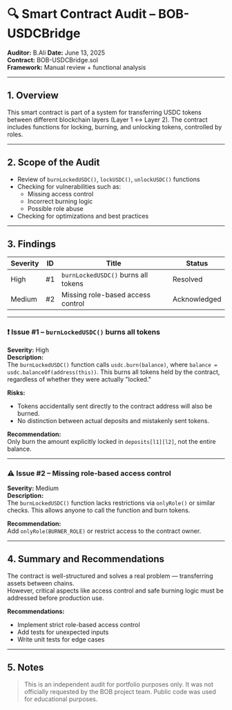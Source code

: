 # 🔍 Smart Contract Audit – BOB-USDCBridge

**Auditor:** B.Ali 
**Date:** June 13, 2025  
**Contract:** BOB-USDCBridge.sol  
**Framework:** Manual review + functional analysis

---

## 1. Overview

This smart contract is part of a system for transferring USDC tokens between different blockchain layers (Layer 1 ↔ Layer 2). The contract includes functions for locking, burning, and unlocking tokens, controlled by roles.

---

## 2. Scope of the Audit

- Review of `burnLockedUSDC()`, `lockUSDC()`, `unlockUSDC()` functions  
- Checking for vulnerabilities such as:  
  - Missing access control  
  - Incorrect burning logic  
  - Possible role abuse  
- Checking for optimizations and best practices

---

## 3. Findings

| Severity | ID | Title                                  | Status     |
|----------|----|----------------------------------------|------------|
| High     | #1 | `burnLockedUSDC()` burns all tokens    | Resolved   |
| Medium   | #2 | Missing role-based access control      | Acknowledged |

---

### ❗ Issue #1 – `burnLockedUSDC()` burns all tokens  
**Severity:** High  
**Description:**  
The `burnLockedUSDC()` function calls `usdc.burn(balance)`, where `balance = usdc.balanceOf(address(this))`. This burns all tokens held by the contract, regardless of whether they were actually "locked."

**Risks:**  
- Tokens accidentally sent directly to the contract address will also be burned.  
- No distinction between actual deposits and mistakenly sent tokens.

**Recommendation:**  
Only burn the amount explicitly locked in `deposits[l1][l2]`, not the entire balance.

---

### ⚠️ Issue #2 – Missing role-based access control  
**Severity:** Medium  
**Description:**  
The `burnLockedUSDC()` function lacks restrictions via `onlyRole()` or similar checks. This allows anyone to call the function and burn tokens.

**Recommendation:**  
Add `onlyRole(BURNER_ROLE)` or restrict access to the contract owner.

---

## 4. Summary and Recommendations

The contract is well-structured and solves a real problem — transferring assets between chains.  
However, critical aspects like access control and safe burning logic must be addressed before production use.

**Recommendations:**  
- Implement strict role-based access control  
- Add tests for unexpected inputs  
- Write unit tests for edge cases

---

## 5. Notes

> This is an independent audit for portfolio purposes only. It was not officially requested by the BOB project team. Public code was used for educational purposes.

